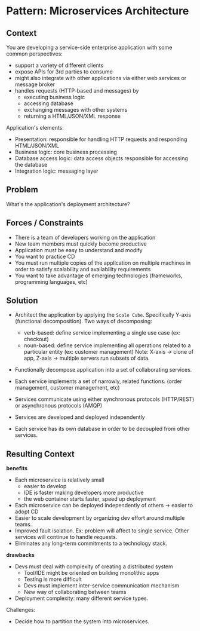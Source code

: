 # Pattern: Microservices Architecture

## Context

You are developing a service-side enterprise application with some common perspectives:
- support a variety of different clients
- expose APIs for 3rd parties to consume
- might also integrate with other applications via either web services or message broker
- handles requests (HTTP-based and messages) by
  + executing business logic
  + accessing database
  + exchanging messages with other systems
  + returning a HTML/JSON/XML response

Application's elements:
- Presentation: responsible for handling HTTP requests and responding HTML/JSON/XML
- Business logic: core business processing
- Database access logic: data access objects responsible for accessing the database
- Integration logic: messaging layer

## Problem
What's the application's deployment architecture?

## Forces / Constraints
- There is a team of developers working on the application
- New team members must quickly become productive
- Application must be easy to understand and modify
- You want to practice CD
- You must run multiple copies of the application on multiple machines in order to satisfy scalability and availability requirements
- You want to take advantage of emerging technologies (frameworks, programming languages, etc)

## Solution
- Architect the application by applying the `Scale Cube`. Specifically Y-axis (functional decomposition). Two ways of decomposing:
  + verb-based: define service implementing a single use case (ex: checkout)
  + noun-based: define service implementing all operations related to a particular entity (ex: customer management)
  Note: X-axis -> clone of app, Z-axis -> multiple servers run subsets of data.

- Functionally decompose application into a set of collaborating services.
- Each service implements a set of narrowly, related functions. (order management, customer management, etc)
- Services communicate using either synchronous protocols (HTTP/REST) or asynchronous protocols (AMQP)
- Services are developed and deployed independently
- Each service has its own database in order to be decoupled from other services.

## Resulting Context
**benefits**
- Each microservice is relatively small
  + easier to develop
  + IDE is faster making developers more productive
  + the web container starts faster, speed up deployment
- Each microservice can be deployed independently of others -> easier to adopt CD
- Easier to scale development by organizing dev effort around multiple teams.
- Improved fault isolation. Ex: problem will affect to single service. Other services will continue to handle requests.
- Eliminates any long-term commitments to a technology stack.

**drawbacks**
- Devs must deal with complexity of creating a distributed system
  + Tool/IDE might be oriented on building monolithic apps
  + Testing is more difficult
  + Devs must implement inter-service communication mechanism
  + New way of collaborating between teams
- Deployment complexity: many different service types.

Challenges:
- Decide how to partition the system into microservices.
